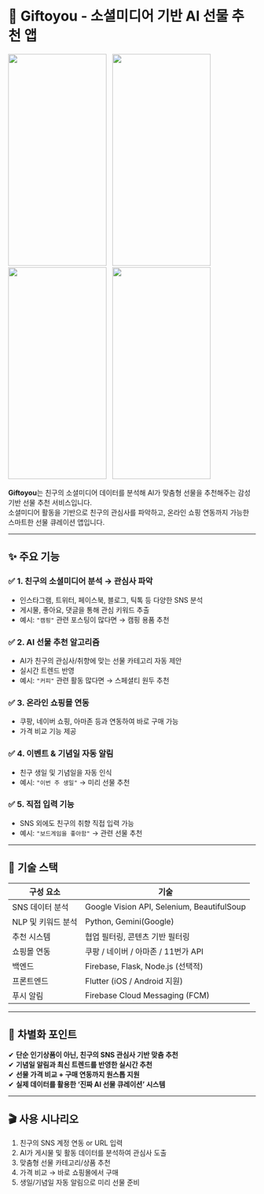 # 🎁 Giftoyou - 소셜미디어 기반 AI 선물 추천 앱

<img src="https://github.com/user-attachments/assets/ccb01c4f-83f7-40d8-b147-e6295430225a" width=200 height=430> &nbsp;
<img src="https://github.com/user-attachments/assets/dc8d7e8e-67a9-4140-8144-9a26f52c672d" width=200 height=430> &nbsp;
<img src="https://github.com/user-attachments/assets/4e11279a-ba56-4589-aff9-be03f3bf3ab8" width=200 height=430> &nbsp;
<img src="https://github.com/user-attachments/assets/9ff246f3-e2c1-4c68-8b6a-da9c9143edc3" width=200 height=430> &nbsp;
<!-- <img src="https://github.com/user-attachments/assets/302beb10-670e-48d9-a71e-a09bc29f58fb" width=200 height=430> -->

**Giftoyou**는 친구의 소셜미디어 데이터를 분석해 AI가 맞춤형 선물을 추천해주는 감성 기반 선물 추천 서비스입니다.  
소셜미디어 활동을 기반으로 친구의 관심사를 파악하고, 온라인 쇼핑 연동까지 가능한 스마트한 선물 큐레이션 앱입니다.

---

## ✨ 주요 기능

### ✅ 1. 친구의 소셜미디어 분석 → 관심사 파악
- 인스타그램, 트위터, 페이스북, 블로그, 틱톡 등 다양한 SNS 분석
- 게시물, 좋아요, 댓글을 통해 관심 키워드 추출
- 예시: `"캠핑"` 관련 포스팅이 많다면 → 캠핑 용품 추천

### ✅ 2. AI 선물 추천 알고리즘
- AI가 친구의 관심사/취향에 맞는 선물 카테고리 자동 제안
- 실시간 트렌드 반영
- 예시: `"커피"` 관련 활동 많다면 → 스페셜티 원두 추천

### ✅ 3. 온라인 쇼핑몰 연동
- 쿠팡, 네이버 쇼핑, 아마존 등과 연동하여 바로 구매 가능
- 가격 비교 기능 제공

### ✅ 4. 이벤트 & 기념일 자동 알림
- 친구 생일 및 기념일을 자동 인식
- 예시: `"이번 주 생일"` → 미리 선물 추천

### ✅ 5. 직접 입력 기능
- SNS 외에도 친구의 취향 직접 입력 가능
- 예시: `"보드게임을 좋아함"` → 관련 선물 추천

---

## 🚀 기술 스택

| 구성 요소         | 기술 |
|------------------|------|
| SNS 데이터 분석   | Google Vision API, Selenium, BeautifulSoup |
| NLP 및 키워드 분석 | Python, Gemini(Google) |
| 추천 시스템       | 협업 필터링, 콘텐츠 기반 필터링 |
| 쇼핑몰 연동       | 쿠팡 / 네이버 / 아마존 / 11번가 API |
| 백엔드            | Firebase, Flask, Node.js (선택적) |
| 프론트엔드        | Flutter (iOS / Android 지원) |
| 푸시 알림         | Firebase Cloud Messaging (FCM) |

---

## 🎯 차별화 포인트

✔ **단순 인기상품이 아닌, 친구의 SNS 관심사 기반 맞춤 추천**  
✔ **기념일 알림과 최신 트렌드를 반영한 실시간 추천**  
✔ **선물 가격 비교 + 구매 연동까지 원스톱 지원**  
✔ **실제 데이터를 활용한 ‘진짜 AI 선물 큐레이션’ 시스템**

---

## 🎬 사용 시나리오

1. 친구의 SNS 계정 연동 or URL 입력
2. AI가 게시물 및 활동 데이터를 분석하여 관심사 도출
3. 맞춤형 선물 카테고리/상품 추천
4. 가격 비교 → 바로 쇼핑몰에서 구매
5. 생일/기념일 자동 알림으로 미리 선물 준비

